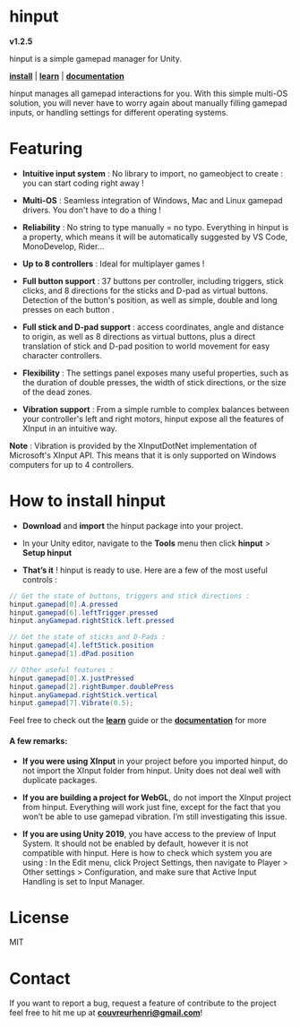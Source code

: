 # hinput
**v1.2.5**

hinput is a simple gamepad manager for Unity.

**[install](http://tiny.cc/hinput_install_v1-3-0)** | **[learn](http://tiny.cc/hinput_learn_v1-3-0)** | **[documentation](http://tiny.cc/hinput_doc_v1-3-0)** 

hinput manages all gamepad interactions for you. With this simple multi-OS solution, you will never have to worry again about manually filling gamepad inputs, or handling settings for different operating systems. 

# Featuring

- **Intuitive input system** : No library to import, no gameobject to create : you can start coding right away !

- **Multi-OS** : Seamless integration of Windows, Mac and Linux gamepad drivers. You don't have to do a thing !

- **Reliability** : No string to type manually = no typo. Everything in hinput is a property, which means it will be automatically suggested by VS Code, MonoDevelop, Rider...

- **Up to 8 controllers** : Ideal for multiplayer games !

- **Full button support** : 37 buttons per controller, including triggers, stick clicks, and 8 directions for the sticks and D-pad as virtual buttons. Detection of the button's position, as well as simple, double and long presses on each button .

- **Full stick and D-pad support** : access coordinates, angle and distance to origin, as well as 8 directions as virtual buttons, plus a direct translation of stick and D-pad position to world movement for easy character controllers.

- **Flexibility** : The settings panel exposes many useful properties, such as the duration of double presses, the width of stick directions, or the size of the dead zones.

- **Vibration support** : From a simple rumble to complex balances between your controller's left and right motors, hinput expose all the features of XInput in an intuitive way. 

**Note** : Vibration is provided by the XInputDotNet implementation of Microsoft's XInput API. This means that it is only supported on Windows computers for up to 4 controllers. 

# How to install hinput

- **Download** and **import** the hinput package into your project.

- In your Unity editor, navigate to the **Tools** menu then click **hinput** > **Setup hinput**

- **That’s it** ! hinput is ready to use. Here are a few of the most useful controls :

```csharp
// Get the state of buttons, triggers and stick directions :
hinput.gamepad[0].A.pressed
hinput.gamepad[6].leftTrigger.pressed
hinput.anyGamepad.rightStick.left.pressed

// Get the state of sticks and D-Pads :
hinput.gamepad[4].leftStick.position
hinput.gamepad[1].dPad.position

// Other useful features :
hinput.gamepad[0].X.justPressed
hinput.gamepad[2].rightBumper.doublePress
hinput.anyGamepad.rightStick.vertical
hinput.gamepad[7].Vibrate(0.5);
```

Feel free to check out the **[learn](http://tiny.cc/hinput_learn)** guide or the **[documentation](http://tiny.cc/hinput_documentation)** for more

#### A few remarks:
- **If you were using XInput** in your project before you imported hinput, do not import the XInput folder from hinput. Unity does not deal well with duplicate packages.


- **If you are building a project for WebGL**, do not import the XInput project from hinput. Everything will work just fine, except for the fact that you won’t be able to use gamepad vibration. I’m still investigating this issue.


- **If you are using Unity 2019**, you have access to the preview of Input System. It should not be enabled by default, however it is not compatible with hinput.
Here is how to check which system you are using : In the Edit menu, click Project Settings, then navigate to Player > Other settings > Configuration, and make sure that Active Input Handling is set to Input Manager.

# License

MIT

# Contact

If you want to report a bug, request a feature of contribute to the project feel free to hit me up at **[couvreurhenri@gmail.com](mailto:couvreurhenri@gmail.com)**!

